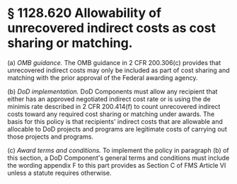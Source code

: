 # § 1128.620   Allowability of unrecovered indirect costs as cost sharing or matching.

(a) *OMB guidance.* The OMB guidance in 2 CFR 200.306(c) provides that unrecovered indirect costs may only be included as part of cost sharing and matching with the prior approval of the Federal awarding agency.


(b) *DoD implementation.* DoD Components must allow any recipient that either has an approved negotiated indirect cost rate or is using the de minimis rate described in 2 CFR 200.414(f) to count unrecovered indirect costs toward any required cost sharing or matching under awards. The basis for this policy is that recipients' indirect costs that are allowable and allocable to DoD projects and programs are legitimate costs of carrying out those projects and programs.


(c) *Award terms and conditions.* To implement the policy in paragraph (b) of this section, a DoD Component's general terms and conditions must include the wording appendix F to this part provides as Section C of FMS Article VI unless a statute requires otherwise.




